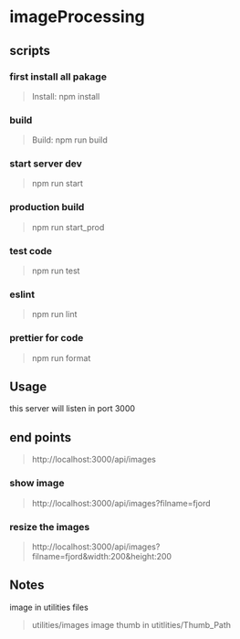 # imageProcessing

## scripts
### first install all pakage 
 > Install: npm install
### build
 > Build: npm run build
### start server dev 
 > npm run start 
### production build
 > npm run start_prod
### test code
 > npm run test 
### eslint 
 > npm run lint 
### prettier for code 
 > npm run format

## Usage 
this server will listen in port 3000 
## end points 

> http://localhost:3000/api/images
### show image 
> http://localhost:3000/api/images?filname=fjord
### resize the images 
> http://localhost:3000/api/images?filname=fjord&width:200&height:200

## Notes
image in utilities files
 > utilities/images
image thumb in 
 > utitlities/Thumb_Path

